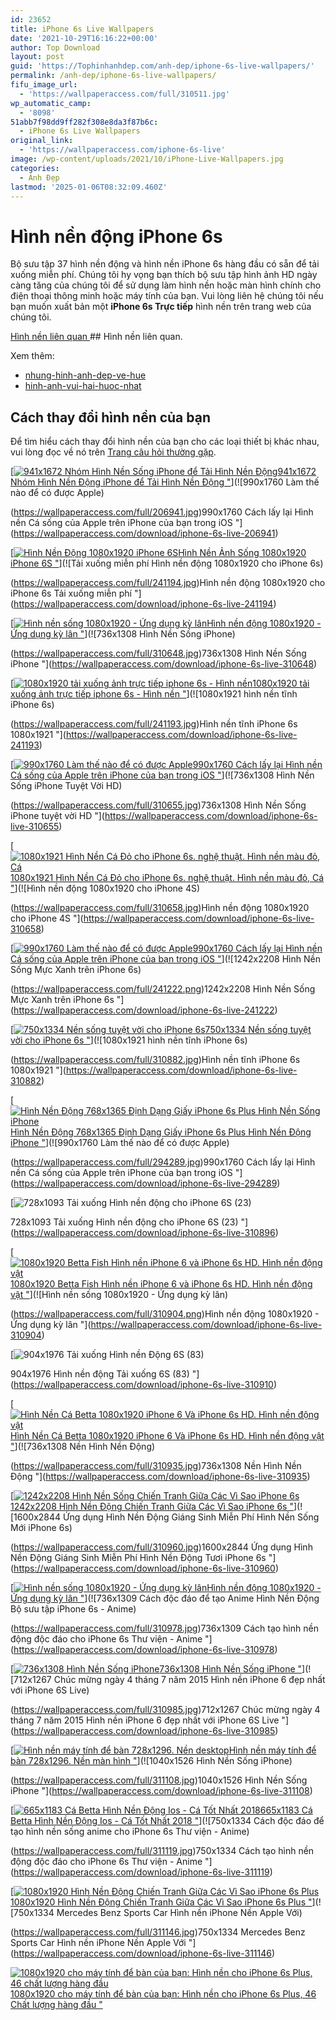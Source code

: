 ```yaml
---
id: 23652
title: iPhone 6s Live Wallpapers
date: '2021-10-29T16:16:22+00:00'
author: Top Download
layout: post
guid: 'https://Tophinhanhdep.com/anh-dep/iphone-6s-live-wallpapers/'
permalink: /anh-dep/iphone-6s-live-wallpapers/
fifu_image_url:
  - 'https://wallpaperaccess.com/full/310511.jpg'
wp_automatic_camp:
  - '8098'
51abb7f98dd9ff282f308e8da3f87b6c:
  - iPhone 6s Live Wallpapers
original_link:
  - 'https://wallpaperaccess.com/iphone-6s-live'
image: /wp-content/uploads/2021/10/iPhone-Live-Wallpapers.jpg
categories:
  - Ảnh Đẹp
lastmod: '2025-01-06T08:32:09.460Z'
---
```

# Hình nền động iPhone 6s

Bộ sưu tập 37 hình nền động và hình nền iPhone 6s hàng đầu có sẵn để tải xuống miễn phí. Chúng tôi hy vọng bạn thích bộ sưu tập hình ảnh HD ngày càng tăng của chúng tôi để sử dụng làm hình nền hoặc màn hình chính cho điện thoại thông minh hoặc máy tính của bạn. Vui lòng liên hệ chúng tôi nếu bạn muốn xuất bản một **iPhone 6s Trực tiếp** hình nền trên trang web của chúng tôi.

[Hình nền liên quan ](#related) ## Hình nền liên quan.

   
 Xem thêm:

   
- [nhung-hinh-anh-dep-ve-hue](https://tophinhanhdep.com/hinh-nen-dep/nhung-hinh-anh-dep-ve-hue/)
- [hinh-anh-vui-hai-huoc-nhat](https://tophinhanhdep.com/anh-hai-huoc/hinh-anh-vui-hai-huoc-nhat/)

## Cách thay đổi hình nền của bạn

Để tìm hiểu cách thay đổi hình nền của bạn cho các loại thiết bị khác nhau, vui lòng đọc về nó trên [Trang câu hỏi thường gặp](https://tophinhanhdep.com/faq/).

  
[[![941x1672 Nhóm Hình Nền Sống iPhone để Tải Hình Nền Động](https://wallpaperaccess.com/full/310511.jpg)941x1672 Nhóm Hình Nền Động iPhone để Tải Hình Nền Động "](https://wallpaperaccess.com/download/iphone-6s-live-310511)](![990x1760 Làm thế nào để có được Apple)

(https://wallpaperaccess.com/full/206941.jpg)990x1760 Cách lấy lại Hình nền Cá sống của Apple trên iPhone của bạn trong iOS "](https://wallpaperaccess.com/download/iphone-6s-live-206941)

[[![Hình Nền Động 1080x1920 iPhone 6S](https://wallpaperaccess.com/full/310635.jpg)Hình Nền Ảnh Sống 1080x1920 iPhone 6S "](https://wallpaperaccess.com/download/iphone-6s-live-310635)](![Tải xuống miễn phí Hình nền động 1080x1920 cho iPhone 6s)

(https://wallpaperaccess.com/full/241194.jpg)Hình nền động 1080x1920 cho iPhone 6s Tải xuống miễn phí "](https://wallpaperaccess.com/download/iphone-6s-live-241194)

[[![Hình nền sống 1080x1920 - Ứng dụng kỳ lân](https://wallpaperaccess.com/full/310638.png)Hình nền động 1080x1920 - Ứng dụng kỳ lân "](https://wallpaperaccess.com/download/iphone-6s-live-310638)](![736x1308 Hình Nền Sống iPhone)

(https://wallpaperaccess.com/full/310648.jpg)736x1308 Hình Nền Sống iPhone "](https://wallpaperaccess.com/download/iphone-6s-live-310648)

[[![1080x1920 tải xuống ảnh trực tiếp iphone 6s - Hình nền](https://wallpaperaccess.com/full/310652.jpg)1080x1920 tải xuống ảnh trực tiếp iphone 6s - Hình nền "](https://wallpaperaccess.com/download/iphone-6s-live-310652)](![1080x1921 hình nền tĩnh iPhone 6s)

(https://wallpaperaccess.com/full/241193.jpg)Hình nền tĩnh iPhone 6s 1080x1921 "](https://wallpaperaccess.com/download/iphone-6s-live-241193)

[[![990x1760 Làm thế nào để có được Apple](https://wallpaperaccess.com/full/310654.jpg)990x1760 Cách lấy lại Hình nền Cá sống của Apple trên iPhone của bạn trong iOS "](https://wallpaperaccess.com/download/iphone-6s-live-310654)](![736x1308 Hình Nền Sống iPhone Tuyệt Vời HD)

(https://wallpaperaccess.com/full/310655.jpg)736x1308 Hình Nền Sống iPhone tuyệt vời HD "](https://wallpaperaccess.com/download/iphone-6s-live-310655)

[[![1080x1921 Hình Nền Cá Đỏ cho iPhone 6s.  nghệ thuật.  Hình nền màu đỏ, Cá](https://wallpaperaccess.com/full/310656.jpg)1080x1921 Hình Nền Cá Đỏ cho iPhone 6s. nghệ thuật. Hình nền màu đỏ, Cá "](https://wallpaperaccess.com/download/iphone-6s-live-310656)](![Hình nền động 1080x1920 cho iPhone 4S)

(https://wallpaperaccess.com/full/310658.jpg)Hình nền động 1080x1920 cho iPhone 4S "](https://wallpaperaccess.com/download/iphone-6s-live-310658)

[[![990x1760 Làm thế nào để có được Apple](https://wallpaperaccess.com/full/310662.jpg)990x1760 Cách lấy lại Hình nền Cá sống của Apple trên iPhone của bạn trong iOS "](https://wallpaperaccess.com/download/iphone-6s-live-310662)](![1242x2208 Hình Nền Sống Mực Xanh trên iPhone 6s)

(https://wallpaperaccess.com/full/241222.png)1242x2208 Hình Nền Sống Mực Xanh trên iPhone 6s "](https://wallpaperaccess.com/download/iphone-6s-live-241222)

[[![750x1334 Nền sống tuyệt vời cho iPhone 6s](https://wallpaperaccess.com/full/310878.jpg)750x1334 Nền sống tuyệt vời cho iPhone 6s "](https://wallpaperaccess.com/download/iphone-6s-live-310878)](![1080x1921 hình nền tĩnh iPhone 6s)

(https://wallpaperaccess.com/full/310882.jpg)Hình nền tĩnh iPhone 6s 1080x1921 "](https://wallpaperaccess.com/download/iphone-6s-live-310882)

[[![Hình Nền Động 768x1365 Định Dạng Giấy iPhone 6s Plus Hình Nền Sống iPhone](https://wallpaperaccess.com/full/310884.jpg)Hình Nền Động 768x1365 Định Dạng Giấy iPhone 6s Plus Hình Nền Động iPhone "](https://wallpaperaccess.com/download/iphone-6s-live-310884)](![990x1760 Làm thế nào để có được Apple)

(https://wallpaperaccess.com/full/294289.jpg)990x1760 Cách lấy lại Hình nền Cá sống của Apple trên iPhone của bạn trong iOS "](https://wallpaperaccess.com/download/iphone-6s-live-294289)

[![728x1093 Tải xuống Hình nền động cho iPhone 6S (23)](https://wallpaperaccess.com/full/310896.jpg)

728x1093 Tải xuống Hình nền động cho iPhone 6S (23) "](https://wallpaperaccess.com/download/iphone-6s-live-310896)

[[![1080x1920 Betta Fish Hình nền iPhone 6 và iPhone 6s HD.  Hình nền động vật](https://wallpaperaccess.com/full/310902.jpg)1080x1920 Betta Fish Hình nền iPhone 6 và iPhone 6s HD. Hình nền động vật "](https://wallpaperaccess.com/download/iphone-6s-live-310902)](![Hình nền sống 1080x1920 - Ứng dụng kỳ lân)

(https://wallpaperaccess.com/full/310904.png)Hình nền động 1080x1920 - Ứng dụng kỳ lân "](https://wallpaperaccess.com/download/iphone-6s-live-310904)

[![904x1976 Tải xuống Hình nền Động 6S (83)](https://wallpaperaccess.com/full/310910.jpg)

904x1976 Hình nền động Tải xuống 6S (83) "](https://wallpaperaccess.com/download/iphone-6s-live-310910)

[[![Hình Nền Cá Betta 1080x1920 iPhone 6 Và iPhone 6s HD.  Hình nền động vật](https://wallpaperaccess.com/full/241255.jpg)Hình Nền Cá Betta 1080x1920 iPhone 6 Và iPhone 6s HD. Hình nền động vật "](https://wallpaperaccess.com/download/iphone-6s-live-241255)](![736x1308 Nền Hình Nền Động)

(https://wallpaperaccess.com/full/310935.jpg)736x1308 Nền Hình Nền Động "](https://wallpaperaccess.com/download/iphone-6s-live-310935)

[[![1242x2208 Hình Nền Sống Chiến Tranh Giữa Các Vì Sao iPhone 6s](https://wallpaperaccess.com/full/310945.jpg)1242x2208 Hình Nền Động Chiến Tranh Giữa Các Vì Sao iPhone 6s "](https://wallpaperaccess.com/download/iphone-6s-live-310945)](![1600x2844 Ứng dụng Hình Nền Động Giáng Sinh Miễn Phí Hình Nền Sống Mới iPhone 6s)

(https://wallpaperaccess.com/full/310960.jpg)1600x2844 Ứng dụng Hình Nền Động Giáng Sinh Miễn Phí Hình Nền Động Tươi iPhone 6s "](https://wallpaperaccess.com/download/iphone-6s-live-310960)

[[![Hình nền sống 1080x1920 - Ứng dụng kỳ lân](https://wallpaperaccess.com/full/310964.png)Hình nền động 1080x1920 - Ứng dụng kỳ lân "](https://wallpaperaccess.com/download/iphone-6s-live-310964)](![736x1309 Cách độc đáo để tạo Anime Hình Nền Động Bộ sưu tập iPhone 6s - Anime)

(https://wallpaperaccess.com/full/310978.jpg)736x1309 Cách tạo hình nền động độc đáo cho iPhone 6s Thư viện - Anime "](https://wallpaperaccess.com/download/iphone-6s-live-310978)

[[![736x1308 Hình Nền Sống iPhone](https://wallpaperaccess.com/full/310979.jpg)736x1308 Hình Nền Sống iPhone "](https://wallpaperaccess.com/download/iphone-6s-live-310979)](![712x1267 Chúc mừng ngày 4 tháng 7 năm 2015 Hình nền iPhone 6 đẹp nhất với iPhone 6S Live)

(https://wallpaperaccess.com/full/310985.jpg)712x1267 Chúc mừng ngày 4 tháng 7 năm 2015 Hình nền iPhone 6 đẹp nhất với iPhone 6S Live "](https://wallpaperaccess.com/download/iphone-6s-live-310985)

[[![Hình nền máy tính để bàn 728x1296.  Nền desktop](https://wallpaperaccess.com/full/310986.png)Hình nền máy tính để bàn 728x1296. Nền màn hình "](https://wallpaperaccess.com/download/iphone-6s-live-310986)](![1040x1526 Hình Nền Sống iPhone)

(https://wallpaperaccess.com/full/311108.jpg)1040x1526 Hình Nền Sống iPhone "](https://wallpaperaccess.com/download/iphone-6s-live-311108)

[[![665x1183 Cá Betta Hình Nền Động Ios - Cá Tốt Nhất 2018](https://wallpaperaccess.com/full/311115.jpg)665x1183 Cá Betta Hình Nền Động Ios - Cá Tốt Nhất 2018 "](https://wallpaperaccess.com/download/iphone-6s-live-311115)](![750x1334 Cách độc đáo để tạo hình nền sống anime cho iPhone 6s Thư viện - Anime)

(https://wallpaperaccess.com/full/311119.jpg)750x1334 Cách tạo hình nền động độc đáo cho iPhone 6s Thư viện - Anime "](https://wallpaperaccess.com/download/iphone-6s-live-311119)

[[![1080x1920 Hình Nền Động Chiến Tranh Giữa Các Vì Sao iPhone 6s Plus](https://wallpaperaccess.com/full/311127.jpg)1080x1920 Hình Nền Động Chiến Tranh Giữa Các Vì Sao iPhone 6s Plus "](https://wallpaperaccess.com/download/iphone-6s-live-311127)](![750x1334 Mercedes Benz Sports Car Hình nền iPhone Nền Apple Với)

(https://wallpaperaccess.com/full/311146.jpg)750x1334 Mercedes Benz Sports Car Hình nền iPhone Nền Apple Với "](https://wallpaperaccess.com/download/iphone-6s-live-311146)

[![1080x1920 cho máy tính để bàn của bạn: Hình nền cho iPhone 6s Plus, 46 chất lượng hàng đầu](https://wallpaperaccess.com/full/311147.jpg)1080x1920 cho máy tính để bàn của bạn: Hình nền cho iPhone 6s Plus, 46 Chất lượng hàng đầu "](https://wallpaperaccess.com/download/iphone-6s-live-311147)
